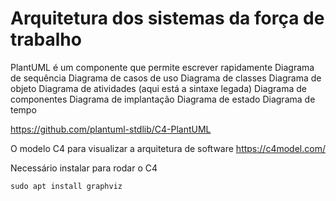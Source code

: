 # Arquitetura dos sistemas da força de trabalho


PlantUML é um componente que permite escrever rapidamente
Diagrama de sequência
Diagrama de casos de uso
Diagrama de classes
Diagrama de objeto
Diagrama de atividades (aqui está a sintaxe legada)
Diagrama de componentes
Diagrama de implantação
Diagrama de estado
Diagrama de tempo

https://github.com/plantuml-stdlib/C4-PlantUML

O modelo C4 para visualizar a arquitetura de software https://c4model.com/

Necessário instalar para rodar o C4

`sudo apt install graphviz`